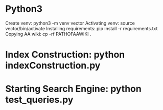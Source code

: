 # Python3 
Create venv: python3 -m venv vector
Activating venv: source vector/bin/activate
Installing requirements: pip install -r requirements.txt
Copying AA wiki: cp -rf PATHOFAAWIKI .

# Index Construction: python indexConstruction.py

# Starting Search Engine: python test_queries.py


